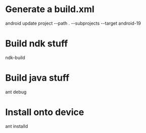 # Generate a build.xml
android update project --path . --subprojects --target android-19

# Build ndk stuff
ndk-build

# Build java stuff
ant debug

# Install onto device
ant installd
